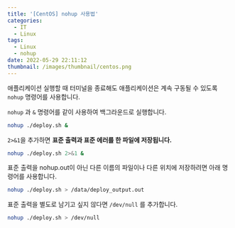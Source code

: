```yaml
---
title: '[CentOS] nohup 사용법'
categories:
  - IT
  - Linux
tags:
  - Linux
  - nohup
date: 2022-05-29 22:11:12
thumbnail: /images/thumbnail/centos.png
---
```


애플리케이션 실행할 때 터미널을 종료해도 애플리케이션은 계속 구동될 수 있도록 `nohup` 명령어를 사용합니다.

`nohup` 과 `&` 명령어를 같이 사용하여 백그라운드로 실행합니다.

```bash
nohup ./deploy.sh &
```

`2>&1`을 추가하면 **표준 출력과 표준 에러를 한 파일에 저장됩니다.**

```bash
nohup ./deploy.sh 2>&1 &
```

표준 출력을 nohup.out이 아닌 다른 이름의 파일이나 다른 위치에 저장하려면 아래 명령어를 사용합니다.

```bash
nohup ./deploy.sh > /data/deploy_output.out
```

표준 출력을 별도로 남기고 싶지 않다면 `/dev/null` 를 추가합니다.

```bash
nohup ./deploy.sh > /dev/null
```
